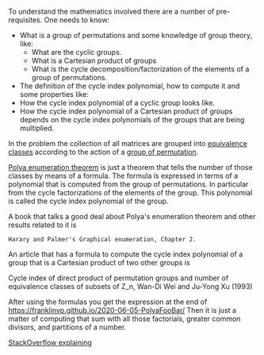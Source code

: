 To understand the mathematics involved there are a number of pre-requisites.
One needs to know:

 * What is a group of permutations and some knowledge of group theory, like:
   * What are the cyclic groups.
   * What is a Cartesian product of groups
   * What is the cycle decomposition/factorization of the elements of a group of permutations.
 * The definition of the cycle index polynomial, how to compute it and some properties like:
  * How the cycle index polynomial of a cyclic group looks like.
  * How the cycle index polynomial of a Cartesian product of groups depends on the cycle index polynomials of the groups that are being multiplied.

In the problem the collection of all matrices are grouped into [equivalence classes](https://en.wikipedia.org/wiki/Equivalence_class)
according to the action of a [group of permutation](https://en.wikipedia.org/wiki/Permutation_group).

[Polya enumeration theorem](https://en.wikipedia.org/wiki/Permutation_group) is just a theorem that tells the number of those classes by means of a formula.
The formula is expressed in terms of a polynomial that is computed from the group of permutations. In particular from the cycle factorizations of the elements of the group.
This polynomial is called the cycle index polynomial of the group.

A book that talks a good deal about Polya's enumeration theorem and other results related to it is

    Harary and Palmer's Graphical enumeration, Chapter 2.

An article that has a formula to compute the cycle index polynomial of a group that is a Cartesian product of two other groups is

  Cycle index of direct product of permutation groups and number of equivalence classes of subsets of Z_n, Wan-Di Wei  and Ju-Yong Xu (1993)

After using the formulas you get the expression at the end of https://franklinvp.github.io/2020-06-05-PolyaFooBar/
Then it is just a matter of computing that sum with all those factorials, greater common divisors, and partitions of a number.

[StackOverflow explaining](https://stackoverflow.com/questions/61689832/disorderly-escape-google-foobar-2020-not-passing-test-cases)
